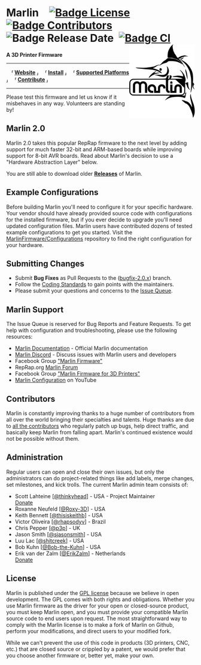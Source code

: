 
# Marlin [![Badge License]][License] [![Badge Contributors]][Contributors] ![Badge Release Date] [![Badge CI]][CI] <img align = 'right' width = 175 src = 'buildroot/share/pixmaps/logo/marlin-250.png'/>

**A 3D Printer Firmware**

---

 **⸢ [Website] ⸥**
 **⸢ [Install] ⸥**
 **⸢ [Supported Platforms] ⸥**
 **⸢ [Contribute] ⸥**

---


Please test this firmware and let us know if it misbehaves in any way. Volunteers are standing by!

## Marlin 2.0

Marlin 2.0 takes this popular RepRap firmware to the next level by adding support for much faster 32-bit and ARM-based boards while improving support for 8-bit AVR boards. Read about Marlin's decision to use a "Hardware Abstraction Layer" below.

You are still able to download older **[Releases]** of Marlin.

## Example Configurations

Before building Marlin you'll need to configure it for your specific hardware. Your vendor should have already provided source code with configurations for the installed firmware, but if you ever decide to upgrade you'll need updated configuration files. Marlin users have contributed dozens of tested example configurations to get you started. Visit the [MarlinFirmware/Configurations][Configurations] repository to find the right configuration for your hardware.

## Submitting Changes

- Submit **Bug Fixes** as Pull Requests to the ([bugfix-2.0.x]) branch.
- Follow the [Coding Standards] to gain points with the maintainers.
- Please submit your questions and concerns to the [Issue Queue][Issues].

## Marlin Support

The Issue Queue is reserved for Bug Reports and Feature Requests. To get help with configuration and troubleshooting, please use the following resources:

- [Marlin Documentation][Website] - Official Marlin documentation
- [Marlin Discord][Discord] - Discuss issues with Marlin users and developers
- Facebook Group ["Marlin Firmware"][Facebook]
- RepRap.org [Marlin Forum][Forum]
- Facebook Group ["Marlin Firmware for 3D Printers"][Facebook 3D]
- [Marlin Configuration][YouTube] on YouTube

## Contributors

Marlin is constantly improving thanks to a huge number of contributors from all over the world bringing their specialties and talents. Huge thanks are due to [all the contributors][Contributors] who regularly patch up bugs, help direct traffic, and basically keep Marlin from falling apart. Marlin's continued existence would not be possible without them.

## Administration

Regular users can open and close their own issues, but only the administrators can do project-related things like add labels, merge changes, set milestones, and kick trolls. The current Marlin admin team consists of:

 - Scott Lahteine [[@thinkyhead]] - USA - Project Maintainer <br>
   [Donate][Donate Scott]
 - Roxanne Neufeld [[@Roxy-3D]] - USA
 - Keith Bennett [[@thisiskeithb]] - USA
 - Victor Oliveira [[@rhapsodyv]] - Brazil
 - Chris Pepper [[@p3p]] - UK
 - Jason Smith [[@sjasonsmith]] - USA
 - Luu Lac [[@shitcreek]] - USA
 - Bob Kuhn [[@Bob-the-Kuhn]] - USA
 - Erik van der Zalm [[@ErikZalm]] - Netherlands<br>
   [Donate][Donate Erik]

## License

Marlin is published under the [GPL license][License] because we believe in open development. The GPL comes with both rights and obligations. Whether you use Marlin firmware as the driver for your open or closed-source product, you must keep Marlin open, and you must provide your compatible Marlin source code to end users upon request. The most straightforward way to comply with the Marlin license is to make a fork of Marlin on Github, perform your modifications, and direct users to your modified fork.

While we can't prevent the use of this code in products (3D printers, CNC, etc.) that are closed source or crippled by a patent, we would prefer that you choose another firmware or, better yet, make your own.

<!----------------------------------------------------------------------------->

[Badge Contributors]: https://img.shields.io/github/contributors/marlinfirmware/marlin.svg
[Badge Release Date]: https://img.shields.io/github/release-date/marlinfirmware/marlin.svg
[Badge License]: https://img.shields.io/badge/License-GPLv3-blue.svg
[Badge CI]: https://github.com/MarlinFirmware/Marlin/workflows/CI/badge.svg?branch=bugfix-2.0.x

[License]: LICENSE
[Install]: docs/Install.md
[Supported Platforms]: docs/Platforms.md
[Contribute]: docs/Contribute.md


[CI]: https://github.com/MarlinFirmware/Marlin/actions
[Contributors]: https://github.com/MarlinFirmware/Marlin/graphs/contributors
[Releases]: https://github.com/MarlinFirmware/Marlin/releases
[bugfix-2.0.x]: https://github.com/MarlinFirmware/Marlin/tree/bugfix-2.0.x
[Issues]: https://github.com/MarlinFirmware/Marlin/issues


[Website]: https://marlinfw.org/
[Configurations]: https://github.com/MarlinFirmware/Configurations
[Coding Standards]: http://marlinfw.org/docs/development/coding_standards.html


[Discord]: https://discord.gg/n5NJ59y
[Facebook]: https://www.facebook.com/groups/1049718498464482/
[Forum]: https://forums.reprap.org/list.php?415
[Facebook 3D]: https://www.facebook.com/groups/3Dtechtalk/
[YouTube]: https://www.youtube.com/results?search_query=marlin+configuration


[@thisiskeithb]: https://github.com/thisiskeithb
[@Bob-the-Kuhn]: https://github.com/Bob-the-Kuhn
[@sjasonsmith]: https://github.com/sjasonsmith
[@thinkyhead]: https://github.com/thinkyhead
[@rhapsodyv]: https://github.com/rhapsodyv
[@shitcreek]: https://github.com/shitcreek
[@ErikZalm]: https://github.com/ErikZalm
[@Roxy-3D]: https://github.com/Roxy-3D
[@p3p]: https://github.com/p3p


[Donate Scott]: https://www.thinkyhead.com/donate-to-marlin
[Donate Erik]: https://flattr.com/submit/auto?user_id=ErikZalm&url=https://github.com/MarlinFirmware/Marlin&title=Marlin&language=&tags=github&category=software